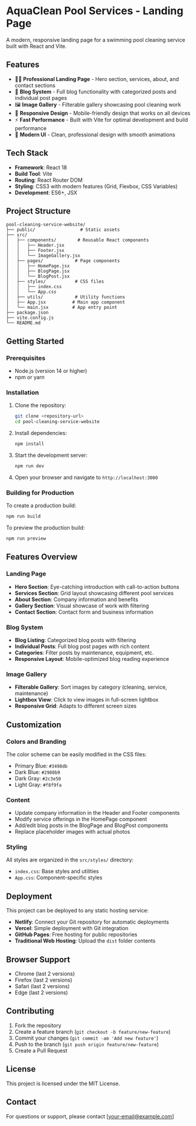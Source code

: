 # AquaClean Pool Services - Landing Page

A modern, responsive landing page for a swimming pool cleaning service built with React and Vite.

## Features

- 🏊‍♂️ **Professional Landing Page** - Hero section, services, about, and contact sections
- 📝 **Blog System** - Full blog functionality with categorized posts and individual post pages
- 🖼️ **Image Gallery** - Filterable gallery showcasing pool cleaning work
- 📱 **Responsive Design** - Mobile-friendly design that works on all devices
- ⚡ **Fast Performance** - Built with Vite for optimal development and build performance
- 🎨 **Modern UI** - Clean, professional design with smooth animations

## Tech Stack

- **Framework**: React 18
- **Build Tool**: Vite
- **Routing**: React Router DOM
- **Styling**: CSS3 with modern features (Grid, Flexbox, CSS Variables)
- **Development**: ES6+, JSX

## Project Structure

```
pool-cleaning-service-website/
├── public/                 # Static assets
├── src/
│   ├── components/        # Reusable React components
│   │   ├── Header.jsx
│   │   ├── Footer.jsx
│   │   └── ImageGallery.jsx
│   ├── pages/            # Page components
│   │   ├── HomePage.jsx
│   │   ├── BlogPage.jsx
│   │   └── BlogPost.jsx
│   ├── styles/           # CSS files
│   │   ├── index.css
│   │   └── App.css
│   ├── utils/            # Utility functions
│   ├── App.jsx          # Main app component
│   └── main.jsx         # App entry point
├── package.json
├── vite.config.js
└── README.md
```

## Getting Started

### Prerequisites

- Node.js (version 14 or higher)
- npm or yarn

### Installation

1. Clone the repository:
   ```bash
   git clone <repository-url>
   cd pool-cleaning-service-website
   ```

2. Install dependencies:
   ```bash
   npm install
   ```

3. Start the development server:
   ```bash
   npm run dev
   ```

4. Open your browser and navigate to `http://localhost:3000`

### Building for Production

To create a production build:

```bash
npm run build
```

To preview the production build:

```bash
npm run preview
```

## Features Overview

### Landing Page
- **Hero Section**: Eye-catching introduction with call-to-action buttons
- **Services Section**: Grid layout showcasing different pool services
- **About Section**: Company information and benefits
- **Gallery Section**: Visual showcase of work with filtering
- **Contact Section**: Contact form and business information

### Blog System
- **Blog Listing**: Categorized blog posts with filtering
- **Individual Posts**: Full blog post pages with rich content
- **Categories**: Filter posts by maintenance, equipment, etc.
- **Responsive Layout**: Mobile-optimized blog reading experience

### Image Gallery
- **Filterable Gallery**: Sort images by category (cleaning, service, maintenance)
- **Lightbox View**: Click to view images in full-screen lightbox
- **Responsive Grid**: Adapts to different screen sizes

## Customization

### Colors and Branding
The color scheme can be easily modified in the CSS files:
- Primary Blue: `#3498db`
- Dark Blue: `#2980b9`
- Dark Gray: `#2c3e50`
- Light Gray: `#f8f9fa`

### Content
- Update company information in the Header and Footer components
- Modify service offerings in the HomePage component
- Add/edit blog posts in the BlogPage and BlogPost components
- Replace placeholder images with actual photos

### Styling
All styles are organized in the `src/styles/` directory:
- `index.css`: Base styles and utilities
- `App.css`: Component-specific styles

## Deployment

This project can be deployed to any static hosting service:

- **Netlify**: Connect your Git repository for automatic deployments
- **Vercel**: Simple deployment with Git integration
- **GitHub Pages**: Free hosting for public repositories
- **Traditional Web Hosting**: Upload the `dist` folder contents

## Browser Support

- Chrome (last 2 versions)
- Firefox (last 2 versions)
- Safari (last 2 versions)
- Edge (last 2 versions)

## Contributing

1. Fork the repository
2. Create a feature branch (`git checkout -b feature/new-feature`)
3. Commit your changes (`git commit -am 'Add new feature'`)
4. Push to the branch (`git push origin feature/new-feature`)
5. Create a Pull Request

## License

This project is licensed under the MIT License.

## Contact

For questions or support, please contact [your-email@example.com]
